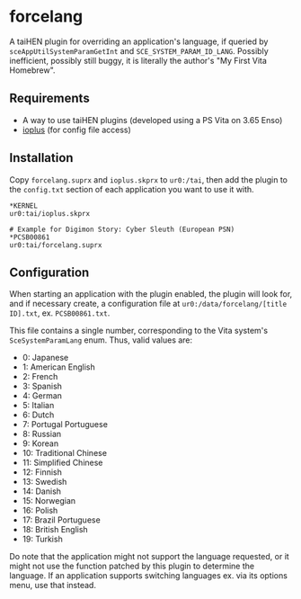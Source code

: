 forcelang
=========

A taiHEN plugin for overriding an application's language, if queried by `sceAppUtilSystemParamGetInt` and `SCE_SYSTEM_PARAM_ID_LANG`. Possibly inefficient, possibly still buggy, it is literally the author's "My First Vita Homebrew".

Requirements
------------

* A way to use taiHEN plugins (developed using a PS Vita on 3.65 Enso)
* [ioplus](https://github.com/CelesteBlue-dev/PSVita-RE-tools/tree/master/ioPlus/ioPlus-0.1/release) (for config file access)

Installation
------------

Copy `forcelang.suprx` and `ioplus.skprx` to `ur0:/tai`, then add the plugin to the `config.txt` section of each application you want to use it with.

```
*KERNEL
ur0:tai/ioplus.skprx

# Example for Digimon Story: Cyber Sleuth (European PSN)
*PCSB00861
ur0:tai/forcelang.suprx
```

Configuration
-------------

When starting an application with the plugin enabled, the plugin will look for, and if necessary create, a configuration file at `ur0:/data/forcelang/[title ID].txt`, ex. `PCSB00861.txt`.

This file contains a single number, corresponding to the Vita system's `SceSystemParamLang` enum. Thus, valid values are:

* 0: Japanese
* 1: American English
* 2: French
* 3: Spanish
* 4: German
* 5: Italian
* 6: Dutch
* 7: Portugal Portuguese
* 8: Russian
* 9: Korean
* 10: Traditional Chinese
* 11: Simplified Chinese
* 12: Finnish
* 13: Swedish
* 14: Danish
* 15: Norwegian
* 16: Polish
* 17: Brazil Portuguese
* 18: British English
* 19: Turkish

Do note that the application might not support the language requested, or it might not use the function patched by this plugin to determine the language. If an application supports switching languages ex. via its options menu, use that instead.
